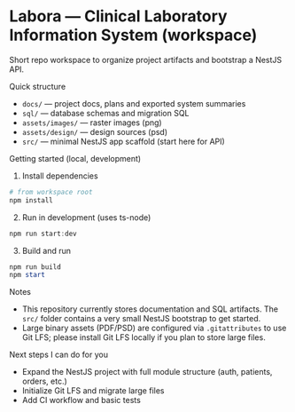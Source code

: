 # Labora — Clinical Laboratory Information System (workspace)

Short repo workspace to organize project artifacts and bootstrap a NestJS API.

Quick structure

- `docs/` — project docs, plans and exported system summaries
- `sql/` — database schemas and migration SQL
- `assets/images/` — raster images (png)
- `assets/design/` — design sources (psd)
- `src/` — minimal NestJS app scaffold (start here for API)

Getting started (local, development)

1. Install dependencies

```powershell
# from workspace root
npm install
```

2. Run in development (uses ts-node)

```powershell
npm run start:dev
```

3. Build and run

```powershell
npm run build
npm start
```

Notes
- This repository currently stores documentation and SQL artifacts. The `src/` folder contains a very small NestJS bootstrap to get started.
- Large binary assets (PDF/PSD) are configured via `.gitattributes` to use Git LFS; please install Git LFS locally if you plan to store large files.

Next steps I can do for you
- Expand the NestJS project with full module structure (auth, patients, orders, etc.)
- Initialize Git LFS and migrate large files
- Add CI workflow and basic tests
